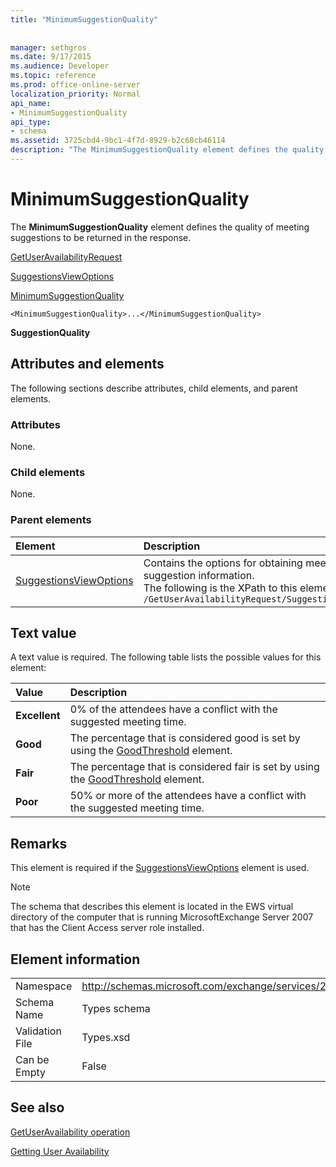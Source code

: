 ```yaml
---
title: "MinimumSuggestionQuality"
 
 
manager: sethgros
ms.date: 9/17/2015
ms.audience: Developer
ms.topic: reference
ms.prod: office-online-server
localization_priority: Normal
api_name:
- MinimumSuggestionQuality
api_type:
- schema
ms.assetid: 3725cbd4-9bc1-4f7d-8929-b2c68cb46114
description: "The MinimumSuggestionQuality element defines the quality of meeting suggestions to be returned in the response."
---
```


# MinimumSuggestionQuality

The **MinimumSuggestionQuality** element defines the quality of meeting suggestions to be returned in the response. 
  
[GetUserAvailabilityRequest](getuseravailabilityrequest.md)
  
[SuggestionsViewOptions](suggestionsviewoptions.md)
  
[MinimumSuggestionQuality](minimumsuggestionquality.md)
  
```
<MinimumSuggestionQuality>...</MinimumSuggestionQuality>
```

 **SuggestionQuality**
## Attributes and elements

The following sections describe attributes, child elements, and parent elements.
  
### Attributes

None.
  
### Child elements

None.
  
### Parent elements

|**Element**|**Description**|
|:-----|:-----|
|[SuggestionsViewOptions](suggestionsviewoptions.md) <br/> |Contains the options for obtaining meeting suggestion information.  <br/> The following is the XPath to this element:  <br/>  `/GetUserAvailabilityRequest/SuggestionViewOptions` <br/> |
   
## Text value

A text value is required. The following table lists the possible values for this element:
  
|**Value**|**Description**|
|:-----|:-----|
|**Excellent** <br/> |0% of the attendees have a conflict with the suggested meeting time.  <br/> |
|**Good** <br/> |The percentage that is considered good is set by using the [GoodThreshold](goodthreshold.md) element.  <br/> |
|**Fair** <br/> |The percentage that is considered fair is set by using the [GoodThreshold](goodthreshold.md) element.  <br/> |
|**Poor** <br/> |50% or more of the attendees have a conflict with the suggested meeting time.  <br/> |
   
## Remarks

This element is required if the [SuggestionsViewOptions](suggestionsviewoptions.md) element is used. 
  
> [!NOTE]
> The schema that describes this element is located in the EWS virtual directory of the computer that is running MicrosoftExchange Server 2007 that has the Client Access server role installed. 
  
## Element information

|||
|:-----|:-----|
|Namespace  <br/> |http://schemas.microsoft.com/exchange/services/2006/types  <br/> |
|Schema Name  <br/> |Types schema  <br/> |
|Validation File  <br/> |Types.xsd  <br/> |
|Can be Empty  <br/> |False  <br/> |
   
## See also



[GetUserAvailability operation](getuseravailability-operation.md)


[Getting User Availability](http://msdn.microsoft.com/library/d4133fcb-9b0f-4e6b-aadf-a389da83516a%28Office.15%29.aspx)

